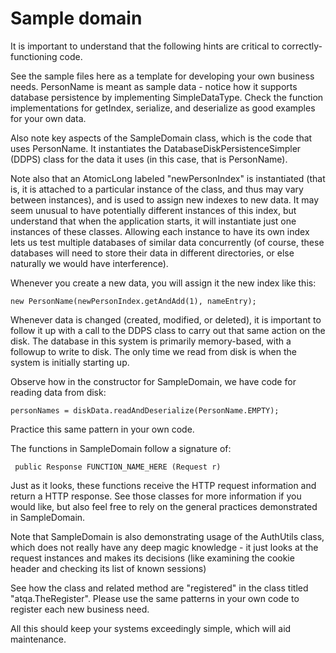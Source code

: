 Sample domain
=============

It is important to understand that the following hints are critical to correctly-functioning code.

See the sample files here as a template for developing your own business needs.  PersonName is meant as
sample data - notice how it supports database persistence by implementing SimpleDataType.  Check
the function implementations for getIndex, serialize, and deserialize as good examples for your own data.

Also note key aspects of the SampleDomain class, which is the code that uses PersonName.  It 
instantiates the DatabaseDiskPersistenceSimpler (DDPS) class for the data it uses (in this case, that is PersonName).

Note also that an AtomicLong labeled "newPersonIndex" is instantiated (that is, it is attached to a particular instance
of the class, and thus may vary between instances), and is used to assign new indexes to new data. It may seem unusual
to have potentially different instances of this index, but understand that when the application starts, it will
instantiate just one instances of these classes.  Allowing each instance to have its own index lets us test
multiple databases of similar data concurrently (of course, these databases will need to store their data in different directories,
or else naturally we would have interference).

Whenever you create a new data, you will assign it the new index like this:

    new PersonName(newPersonIndex.getAndAdd(1), nameEntry);

Whenever data is changed (created, modified, or deleted), it is important to follow it up with a call
to the DDPS class to carry out that same action on the disk.  The database in this system is primarily 
memory-based, with a followup to write to disk.  The only time we read from disk is when the system is 
initially starting up.

Observe how in the constructor for SampleDomain, we have code for reading data from disk:

    personNames = diskData.readAndDeserialize(PersonName.EMPTY);

Practice this same pattern in your own code.

The functions in SampleDomain follow a signature of:

     public Response FUNCTION_NAME_HERE (Request r)

Just as it looks, these functions receive the HTTP request information and return a HTTP response. See 
those classes for more information if you would like, but also feel free to rely on the general practices
demonstrated in SampleDomain.

Note that SampleDomain is also demonstrating usage of the AuthUtils class, which does not really have any
deep magic knowledge - it just looks at the request instances and makes its decisions (like examining the 
cookie header and checking its list of known sessions)

See how the class and related method are "registered" in the class titled "atqa.TheRegister".  Please use 
the same patterns in your own code to register each new business need.

All this should keep your systems exceedingly simple, which will aid maintenance.